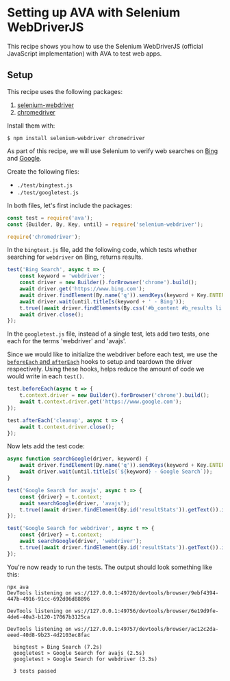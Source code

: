 # Setting up AVA with Selenium WebDriverJS

This recipe shows you how to use the Selenium WebDriverJS (official JavaScript implementation) with AVA to test web apps.

## Setup

This recipe uses the following packages:

1. [selenium-webdriver](https://www.npmjs.com/package/selenium-webdriver)
2. [chromedriver](https://www.npmjs.com/package/chromedriver)

Install them with:

```console
$ npm install selenium-webdriver chromedriver
```

As part of this recipe, we will use Selenium to verify web searches on [Bing](https://www.bing.com) and [Google](https://www.google.com).

Create the following files:

- `./test/bingtest.js`
- `./test/googletest.js`

In both files, let's first include the packages:

```js
const test = require('ava');
const {Builder, By, Key, until} = require('selenium-webdriver');

require('chromedriver');
```

In the `bingtest.js` file, add the following code, which tests whether searching for `webdriver` on Bing, returns results.

```js
test('Bing Search', async t => {
	const keyword = 'webdriver';
	const driver = new Builder().forBrowser('chrome').build();
	await driver.get('https://www.bing.com');
	await driver.findElement(By.name('q')).sendKeys(keyword + Key.ENTER);
	await driver.wait(until.titleIs(keyword + ' - Bing'));
	t.true((await driver.findElements(By.css('#b_content #b_results li'))).length > 0);
	await driver.close();
});
```

In the `googletest.js` file, instead of a single test, lets add two tests, one each for the terms 'webdriver' and 'avajs'.

Since we would like to initialize the webdriver before each test, we use the [`beforeEach` and `afterEach`](../01-writing-tests.md#before--after-hooks) hooks to setup and teardown the driver respectively. Using these hooks, helps reduce the amount of code we would write in each `test()`.

```js
test.beforeEach(async t => {
	t.context.driver = new Builder().forBrowser('chrome').build();
	await t.context.driver.get('https://www.google.com');
});

test.afterEach('cleanup', async t => {
	await t.context.driver.close();
});
```

Now lets add the test code:

```js
async function searchGoogle(driver, keyword) {
	await driver.findElement(By.name('q')).sendKeys(keyword + Key.ENTER);
	await driver.wait(until.titleIs(`${keyword} - Google Search`));
}

test('Google Search for avajs', async t => {
	const {driver} = t.context;
	await searchGoogle(driver, 'avajs');
	t.true((await driver.findElement(By.id('resultStats')).getText()).includes('results'));
});

test('Google Search for webdriver', async t => {
	const {driver} = t.context;
	await searchGoogle(driver, 'webdriver');
	t.true((await driver.findElement(By.id('resultStats')).getText()).includes('results'));
});
```

You're now ready to run the tests. The output should look something like this:

```console
npx ava
DevTools listening on ws://127.0.0.1:49720/devtools/browser/9ebf4394-447b-4916-91cc-692d06d88896

DevTools listening on ws://127.0.0.1:49756/devtools/browser/6e19d9fe-4de6-40a3-b120-17067b3125ca

DevTools listening on ws://127.0.0.1:49757/devtools/browser/ac12c2da-eeed-40d8-9b23-4d2103ec8fac

  bingtest » Bing Search (7.2s)
  googletest » Google Search for avajs (2.5s)
  googletest » Google Search for webdriver (3.3s)

  3 tests passed
```
